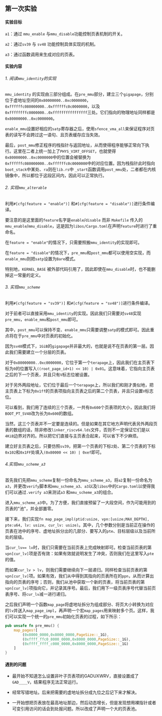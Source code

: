 ## 第一次实验

#### 实验目标

`a1`：通过 `mmu_enable` 与`mmu_disable`功能控制页表机制的开关。

`a2`：通过`sv39` 与 `sv48` 功能控制具体实现的机制。

`a3`：通过函数调用来生成对应的页表。

#### 实验内容

###### 1. 阅读`mmu_identity`的实现

`mmu_identity` 的实现由三部分组成。在`pre_mmu`部分，建立三个`gigapage`，分别位于虚地址空间的`0x80000000..0xc0000000`，`0xffffffc080000000..0xffffffc0c0000000`，以及`0xffffffffc0000000..0xffffffffffffffff`三处。它们指向的物理地址同样都是`0x80000000..0xc0000000`。

`enable_mmu`设置好相应的`satp`寄存器之后，使用`sfence_vma_all`来保证程序对页表的读写不会跨过这一语句、且页表缓存应当失效。

最后，`post_mmu`修正程序的栈指针与返回地址，从而使得程序能够正常向下执行。这里在二者上统一加上了`PHYS_VIRT_OFFSET`，也就使得`0x80000000..0xc0000000`中的位置会被替换为`0xffffffc080000000..0xffffffc0c0000000`中的对应位置。因为栈指针此时指向`boot_stack`中某处、`ra`则在`lib.rs`中 `_start`函数调用`post_mmu`处，二者都在内核镜像中，所以都位于这段区间内，因此可以正常执行。

###### 2. 实现`mmu_alterable`

利用`#[cfg(feature = "enable")]` 和`#[cfg(feature = "disable")]`进行条件编译。

要注意的是这里面的`feature`名字是`enable`/`disable` 而非 `Makefile` 传入的`mmu_enable`/`mmu_disable`，这是因为`libos/Cargo.toml`在声明`feature`时进行了重命名。

在`feature = "enable"`的情况下，只需要照搬`mmu_identity`的实现即可。

在`feature = "disable"`的情况下，`pre_mmu`和`post_mmu`都可以使用空实现，而`enable_mmu`则把`satp`设置为`Bare`模式。

特别地，`KERNEL_BASE` 被外部代码引用了，因此即使在`mmu_disable`时，也不能删掉这一常量的定义。

###### 3. 实现`mmu_scheme`

利用`#[cfg(feature = "sv39")]` 和`#[cfg(feature = "sv48")]`进行条件编译。

对于前者可以直接采用`mmu_identity`的实现。因此我们只需要对`sv48`实现`pre_mmu`，`enable_mmu`和`post_mmu`即可。

其中，`post_mmu`可以保持不变、`enable_mmu`只需要调整`satp`的模式即可。因此重点将在于`pre_mmu`中对页表的初始化。

因为`sv48`模式下，`1GiB`的`gigapage`并非最大的，也就是说不在页表的第一层。因此我们需要建立一个分层的页表。

对于`0x80000000..0xc0000000`，它位于第一个`terapage`上，因此我们在主页表下标为`0`的位置写入`((root_page_id+1) << 10) | 0x01`。这意味着，它指向主页表之后的下一个页表，并且只有`V`标志位被设置。

对于另外两段地址，它们位于最后一个`terapage`上，所以我们和刚才类似地，把主页表上下标为`0x1ff`的页表项指向主页表之后的第二个页表，并且只设置`V`标志位。

可以看到，我们用了连续的三个页表，一共有`0x600`个页表项的大小，因此我们将`BOOT_PT_SV48`改为长为`0x600`的数组。

当然，这三个页表并不一定要是连续的。但是如果在其它地方声明代表另外两段页表的数组的话，除非修改`linker_riscv64.lds`文件，否则不一定保证它们是以`4KiB`边界对齐的。所以把它们直接与主页表合起来，可以省下不少麻烦。

建立好主页表之后，只要仿照`sv39`，把第一个页表的下标`2`处、第二个页表的下标`0x102`和`0x1FF`处填入`(0x80000 << 10) | 0xef`即可。

###### 4.实现`mmu_scheme_a3`

首先我们先把`mmu_scheme`复制一份命名为`mmu_scheme_a3`，将`a2`复制一份命名为`a3`，并更改`verify`脚本和`mmu_scheme_a3`、`a3`以及`libos`中的`Cargo.toml`以使得我们可以通过`.verify a3`来测试`a3` 和`mmu_scheme_a3`的组合。

进入`mmu_scheme_a3`中。为了方便，我们直接预留了一大段空间，作为可能用到的页表的"池"，并全部置零。

接下来，我们实现`fn map_page_impl(ptid:usize, vpn:[usize;MAX_DEPTH], pte:u64, lv: usize, cur_lv: usize)`。其中，几个参数分别是当前正在操作的页表在池中的序号、虚地址拆分出的几部分、要写入的`pte`、目标层级以及当前所处的层级。

当`cur_lv== lv`时，我们只需要在当前页表上完成映射即可。检查当前页表的第`vpn[cur_lv]`项是否有效：如果有效就说明发生了冲突，否则我们在这里写入`pte`的值。

而如果`cur_lv > lv`，则我们需要继续向下一层递归。同样检查当前页表的第`vpn[cur_lv]`项。如果有效，我们从中得到其指向的页表所在的`ppn`，从而计算出指向的页表的序号；否则，我们从池中获取一个新的页表，将当前页表的第`vpn[cur_lv]`项指向它，并记录其序号。最后，我们用下一级页表序号代替当前页表序号、将`cur_lv`减一进行递归。

之后我们声明一个函数`map_page`将虚地址拆分为组成部分、将页大小转换为对应的`lv`并送入`map_page_impl`，再声明一个宏`map_pages`用来映射多个页。这样，我们可以实现一个统一的`pre_mmu`初始化页表的过程，如下所示：

```rust
pub unsafe fn pre_mmu() {
    map_pages![
        (0x8000_0000,0x8000_0000,PageSize::_1G),
        (0xffff_ffc0_8000_0000,0x8000_0000,PageSize::_1G),
        (0xffff_ffff_c000_0000,0x8000_0000,PageSize::_1G)
    ]
}
```



#### 遇到的问题

* 最开始不知道怎么设置非叶子页表项的GADUXWRV，直接设置成了`GAD____V`，结果程序无法正常运行。

* 经常写错地址。后来把需要的虚地址拆分成九位之后记下来才解决。

* 一开始想把页表放在最高地址那边，然后动态增长，但是发现想用裸指针或者可变引用访问的话会到处报问题。所以改成了声明一个大的页表池。
